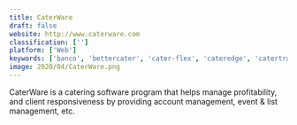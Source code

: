 ```yaml
---
title: CaterWare
draft: false 
website: http://www.caterware.com
classification: ['']
platform: ['Web']
keywords: ['banco', 'bettercater', 'cater-flex', 'cateredge', 'catertrax', 'caterease', 'caterman', 'curate_cogs', 'curate_proposals', 'flex_catering', 'foodstorm', 'function_tracker_for_caterers', 'gastronome', 'monkey', 'optimum_control_pro', 'reserve_cloud', 'spoonfed']
image: 2020/04/CaterWare.png
---
```

CaterWare is a catering software program that helps manage profitability, and client responsiveness by providing account management, event & list management, etc.